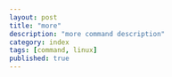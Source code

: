 ```yaml
---
layout: post
title: "more"
description: "more command description"
category: index
tags: [command, linux]
published: true
---
```

